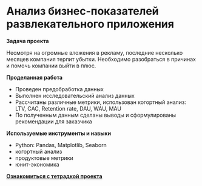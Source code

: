 # Анализ бизнес-показателей развлекательного приложения

**Задача проекта**

Несмотря на огромные вложения в рекламу, последние несколько месяцев компания терпит убытки. Необходимо разобраться в причинах и помочь компании выйти в плюс.

**Проделанная работа**
- Проведен предобработка данных
- Выполнен исследовательский анализ данных
- Рассчитаны различные метрики, использован когортный анализ: LTV, CAC, Retention rate, DAU, WAU, MAU
- По полученным данным сделаны выводы и сформулированы рекомендации для заказчика

**Используемые инструменты и навыки**
- Python: Pandas, Matplotlib, Seaborn
- когортный анализ
- продуктовые метрики
- юнит-экономика

[**Ознакомиться с тетрадкой проекта**](Business_performance_analysis.ipynb)  
